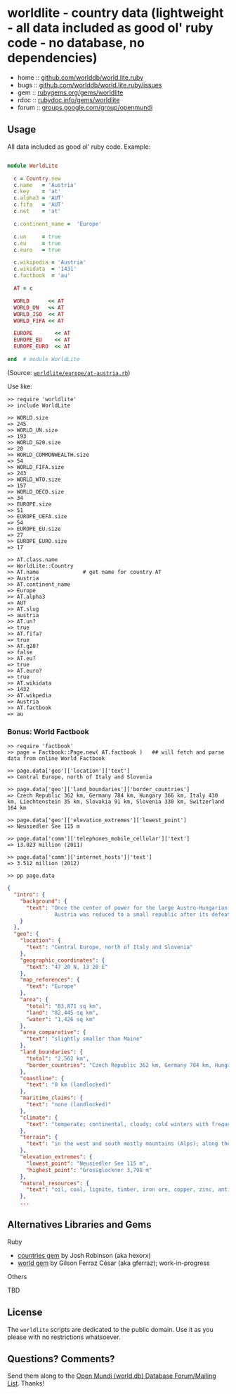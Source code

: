 # worldlite - country data (lightweight - all data included as good ol' ruby code - no database, no dependencies)

* home  :: [github.com/worlddb/world.lite.ruby](https://github.com/worlddb/world.lite.ruby)
* bugs  :: [github.com/worlddb/world.lite.ruby/issues](https://github.com/worlddb/world.lite.ruby/issues)
* gem   :: [rubygems.org/gems/worldlite](https://rubygems.org/gems/worldlite)
* rdoc  :: [rubydoc.info/gems/worldlite](http://rubydoc.info/gems/worldlite)
* forum :: [groups.google.com/group/openmundi](https://groups.google.com/group/openmundi)


## Usage

All data included as good ol' ruby code. Example:

```ruby

module WorldLite

  c = Country.new
  c.name   = 'Austria'
  c.key    = 'at'
  c.alpha3 = 'AUT'
  c.fifa   = 'AUT'
  c.net    = 'at'

  c.continent_name =  'Europe'

  c.un     = true
  c.eu     = true
  c.euro   = true

  c.wikipedia = 'Austria'
  c.wikidata  = '1431'
  c.factbook  = 'au'

  AT = c

  WORLD      << AT
  WORLD_UN   << AT
  WORLD_ISO  << AT
  WORLD_FIFA << AT

  EUROPE       << AT
  EUROPE_EU    << AT
  EUROPE_EURO  << AT

end  # module WorldLite
```

(Source: [`worldlite/europe/at-austria.rb`](https://github.com/worlddb/world.lite.ruby/blob/master/lib/worldlite/europe/at_austria.rb))


Use like:

```
>> require 'worldlite'
>> include WorldLite

>> WORLD.size
=> 245
>> WORLD_UN.size
=> 193
>> WORLD_G20.size
=> 20
>> WORLD_COMMONWEALTH.size
=> 54
>> WORLD_FIFA.size
=> 243
>> WORLD_WTO.size
=> 157
>> WORLD_OECD.size
=> 34
>> EUROPE.size
=> 51
>> EUROPE_UEFA.size
=> 54
>> EUROPE_EU.size
=> 27
>> EUROPE_EURO.size
=> 17

>> AT.class.name
=> WorldLite::Country
>> AT.name              # get name for country AT
=> Austria
>> AT.continent_name
=> Europe
>> AT.alpha3
=> AUT
>> AT.slug
=> austria
>> AT.un?
=> true
>> AT.fifa?
=> true
>> AT.g20?
=> false
>> AT.eu?
=> true
>> AT.euro?
=> true
>> AT.wikidata
=> 1432
>> AT.wikpedia
=> Austria
>> AT.factbook
=> au
```

### Bonus: World Factbook

```
>> require 'factbook'
>> page = Factbook::Page.new( AT.factbook )   ## will fetch and parse data from online World Factbook

>> page.data['geo']['location']['text']
=> Central Europe, north of Italy and Slovenia

>> page.data['geo']['land_boundaries']['border_countries']
=> Czech Republic 362 km, Germany 784 km, Hungary 366 km, Italy 430 km, Liechtenstein 35 km, Slovakia 91 km, Slovenia 330 km, Switzerland 164 km

>> page.data['geo']['elevation_extremes']['lowest_point']
=> Neusiedler See 115 m

>> page.data['comm']['telephones_mobile_cellular']['text']
=> 13.023 million (2011)

>> page.data['comm']['internet_hosts']['text']
=> 3.512 million (2012)

>> pp page.data
```

```json
{
  "intro": {
    "background": {
      "text": "Once the center of power for the large Austro-Hungarian Empire,
               Austria was reduced to a small republic after its defeat in World War ..."
    }
  },
  "geo": {
    "location": {
      "text": "Central Europe, north of Italy and Slovenia"
    },
    "geographic_coordinates": {
      "text": "47 20 N, 13 20 E"
    },
    "map_references": {
      "text": "Europe"
    },
    "area": {
      "total": "83,871 sq km",
      "land": "82,445 sq km",
      "water": "1,426 sq km"
    },
    "area_comparative": {
      "text": "slightly smaller than Maine"
    },
    "land_boundaries": {
      "total": "2,562 km",
      "border_countries": "Czech Republic 362 km, Germany 784 km, Hungary 366 km, Italy 430 km, Liechtenstein 35 km, Slovakia 91 km, Slovenia 330 km, Switzerland 164 km"
    },
    "coastline": {
      "text": "0 km (landlocked)"
    },
    "maritime_claims": {
      "text": "none (landlocked)"
    },
    "climate": {
      "text": "temperate; continental, cloudy; cold winters with frequent rain and some snow in lowlands and snow in mountains; moderate summers with occasional showers"
    },
    "terrain": {
      "text": "in the west and south mostly mountains (Alps); along the eastern and northern margins mostly flat or gently sloping"
    },
    "elevation_extremes": {
      "lowest_point": "Neusiedler See 115 m",
      "highest_point": "Grossglockner 3,798 m"
    },
    "natural_resources": {
      "text": "oil, coal, lignite, timber, iron ore, copper, zinc, antimony, magnesite, tungsten, graphite, salt, hydropower"
    },
    ...
```


## Alternatives Libraries and Gems

Ruby

- [countries gem](https://github.com/hexorx/countries) by Josh Robinson (aka hexorx)
- [world gem](https://github.com/gferraz/world) by Gilson Ferraz César (aka gferraz); work-in-progress

Others

TBD


## License

The `worldlite` scripts are dedicated to the public domain.
Use it as you please with no restrictions whatsoever.


## Questions? Comments?

Send them along to the [Open Mundi (world.db) Database Forum/Mailing List](http://groups.google.com/group/openmundi).
Thanks!

